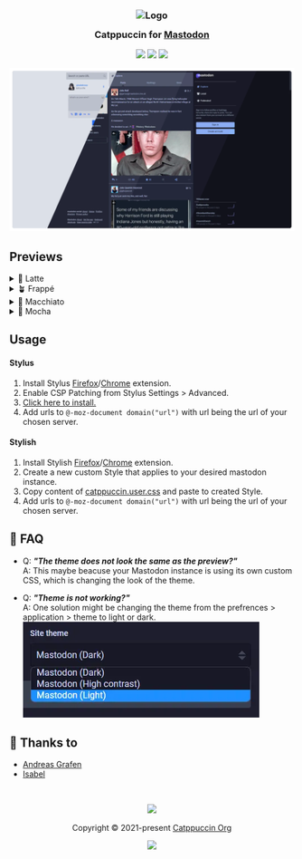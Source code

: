 <h3 align="center">
	<img src="https://raw.githubusercontent.com/catppuccin/catppuccin/main/assets/logos/exports/1544x1544_circle.png" width="100" alt="Logo"/><br/>
	<img src="https://raw.githubusercontent.com/catppuccin/catppuccin/main/assets/misc/transparent.png" height="30" width="0px"/>
	Catppuccin for <a href="https://github.com/mastodon/mastodon">Mastodon</a>
	<img src="https://raw.githubusercontent.com/catppuccin/catppuccin/main/assets/misc/transparent.png" height="30" width="0px"/>
</h3>

<p align="center">
	<a href="https://github.com/catppuccin/mastodon/stargazers"><img src="https://img.shields.io/github/stars/catppuccin/mastodon?colorA=363a4f&colorB=b7bdf8&style=for-the-badge"></a>
	<a href="https://github.com/catppuccin/mastodon/issues"><img src="https://img.shields.io/github/issues/catppuccin/mastodon?colorA=363a4f&colorB=f5a97f&style=for-the-badge"></a>
	<a href="https://github.com/catppuccin/mastodon/contributors"><img src="https://img.shields.io/github/contributors/catppuccin/mastodon?colorA=363a4f&colorB=a6da95&style=for-the-badge"></a>
</p>

<p align="center">
  <img src="assets/preview.webp"/>
</p>

## Previews

<details>
<summary>🌻 Latte</summary>
<img src="assets/latte.webp"/>
</details>
<details>
<summary>🪴 Frappé</summary>
<img src="assets/frappe.webp"/>
</details>
<details>
<summary>🌺 Macchiato</summary>
<img src="assets/macchiato.webp"/>
</details>
<details>
<summary>🌿 Mocha</summary>
<img src="assets/mocha.webp"/>
</details>

## Usage

#### Stylus
1. Install Stylus [Firefox](https://addons.mozilla.org/en-GB/firefox/addon/styl-us/)/[Chrome](https://chrome.google.com/webstore/detail/stylus/clngdbkpkpeebahjckkjfobafhncgmne) extension.
2. Enable CSP Patching from Stylus Settings > Advanced.
3. [Click here to install.](https://github.com/catppuccin/mastodon/raw/main/dist/catppuccin.user.css)
4. Add urls to ```@-moz-document domain("url")``` with url being the url of your chosen server.
#### Stylish
1. Install Stylish [Firefox](https://addons.mozilla.org/en-GB/firefox/addon/stylish/)/[Chrome](https://chrome.google.com/webstore/detail/stylish-custom-themes-for/fjnbnpbmkenffdnngjfgmeleoegfcffe) extension.
2. Create a new custom Style that applies to your desired mastodon instance.
3. Copy content of [catppuccin.user.css](catppuccin.user.css) and paste to created Style.
4. Add urls to ```@-moz-document domain("url")``` with url being the url of your chosen server.

## 🙋 FAQ

-	Q: **_"The theme does not look the same as the preview?"_**\
	A: This maybe beacuse your Mastodon instance is using its own custom CSS, which is changing the look of the theme.

-	Q: **_"Theme is not working?"_**\
  A: One solution might be changing the theme from the prefrences > application > theme to light or dark. ![image](assets/help-theme.webp)

## 💝 Thanks to

- [Andreas Grafen](https://github.com/andreasgrafen)
- [Isabel](https://github.com/isabelroses)

&nbsp;

<p align="center">
	<img src="https://raw.githubusercontent.com/catppuccin/catppuccin/main/assets/footers/gray0_ctp_on_line.svg?sanitize=true" />
</p>

<p align="center">
	Copyright &copy; 2021-present <a href="https://github.com/catppuccin" target="_blank">Catppuccin Org</a>
</p>

<p align="center">
	<a href="https://github.com/catppuccin/catppuccin/blob/main/LICENSE"><img src="https://img.shields.io/static/v1.svg?style=for-the-badge&label=License&message=MIT&logoColor=d9e0ee&colorA=363a4f&colorB=b7bdf8"/></a>
</p>
